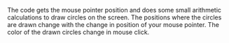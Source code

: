 The code gets the mouse pointer position and does some small arithmetic calculations to draw circles
on the screen. The positions where the circles are drawn change with the change in position of your
mouse pointer. The color of the drawn circles change in mouse click.
